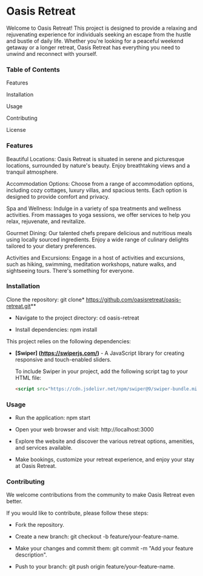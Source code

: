 # Oasis Retreat

Welcome to Oasis Retreat! This project is designed to provide a relaxing and rejuvenating experience for individuals seeking an escape from the hustle and bustle of daily life. Whether you're looking for a peaceful weekend getaway or a longer retreat, Oasis Retreat has everything you need to unwind and reconnect with yourself.

### Table of Contents

Features

Installation

Usage

Contributing

License

### Features

Beautiful Locations: Oasis Retreat is situated in serene and picturesque locations, surrounded by nature's beauty. Enjoy breathtaking views and a tranquil atmosphere.

Accommodation Options: Choose from a range of accommodation options, including cozy cottages, luxury villas, and spacious tents. Each option is designed to provide comfort and privacy.

Spa and Wellness: Indulge in a variety of spa treatments and wellness activities. From massages to yoga sessions, we offer services to help you relax, rejuvenate, and revitalize.

Gourmet Dining: Our talented chefs prepare delicious and nutritious meals using locally sourced ingredients. Enjoy a wide range of culinary delights tailored to your dietary preferences.

Activities and Excursions: Engage in a host of activities and excursions, such as hiking, swimming, meditation workshops, nature walks, and sightseeing tours. There's something for everyone.

### Installation

Clone the repository: git clone* https://github.com/oasisretreat/oasis-retreat.git**

* Navigate to the project directory: cd oasis-retreat

* Install dependencies: npm install

This project relies on the following dependencies:

- **[Swiper] (https://swiperjs.com/)** - A JavaScript library for creating responsive and touch-enabled sliders.

  To include Swiper in your project, add the following script tag to your HTML file:

  ```html
  <script src="https://cdn.jsdelivr.net/npm/swiper@9/swiper-bundle.min.js"></script>

### Usage

* Run the application: npm start

* Open your web browser and visit: http://localhost:3000

* Explore the website and discover the various retreat options, amenities, and services available.

* Make bookings, customize your retreat experience, and enjoy your stay at Oasis Retreat.

### Contributing

We welcome contributions from the community to make Oasis Retreat even better.

If you would like to contribute, please follow these steps:

* Fork the repository.

* Create a new branch: git checkout -b feature/your-feature-name.

* Make your changes and commit them: git commit -m "Add your feature description".

* Push to your branch: git push origin feature/your-feature-name.